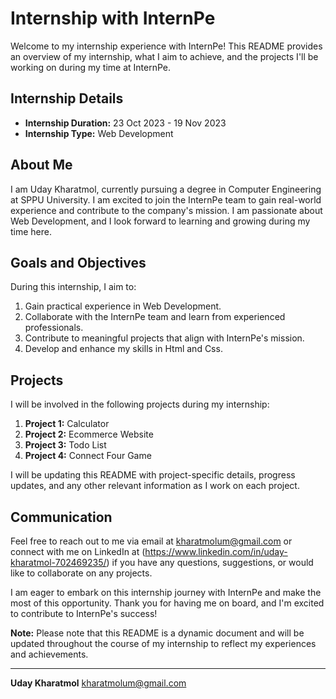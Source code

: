 # Internship with InternPe

Welcome to my internship experience with InternPe! This README provides an overview of my internship, what I aim to achieve, and the projects I'll be working on during my time at InternPe.

## Internship Details

- **Internship Duration:** 23 Oct 2023 - 19 Nov 2023
- **Internship Type:** Web Development

## About Me

I am Uday Kharatmol, currently pursuing a degree in Computer Engineering at SPPU University. I am excited to join the InternPe team to gain real-world experience and contribute to the company's mission. I am passionate about Web Development, and I look forward to learning and growing during my time here.

## Goals and Objectives

During this internship, I aim to:

1. Gain practical experience in Web Development.
2. Collaborate with the InternPe team and learn from experienced professionals.
3. Contribute to meaningful projects that align with InternPe's mission.
4. Develop and enhance my skills in Html and Css.

## Projects

I will be involved in the following projects during my internship:

1. **Project 1:** Calculator
2. **Project 2:** Ecommerce Website
3. **Project 3:** Todo List 
4. **Project 4:** Connect Four Game

I will be updating this README with project-specific details, progress updates, and any other relevant information as I work on each project.

## Communication

Feel free to reach out to me via email at kharatmolum@gmail.com or connect with me on LinkedIn at (https://www.linkedin.com/in/uday-kharatmol-702469235/) if you have any questions, suggestions, or would like to collaborate on any projects.

I am eager to embark on this internship journey with InternPe and make the most of this opportunity. Thank you for having me on board, and I'm excited to contribute to InternPe's success!

**Note:** Please note that this README is a dynamic document and will be updated throughout the course of my internship to reflect my experiences and achievements.

---

**Uday Kharatmol**
kharatmolum@gmail.com
